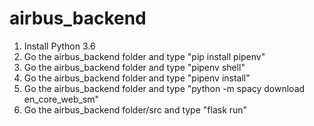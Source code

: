# airbus_backend
1) Install Python 3.6
2) Go the airbus_backend folder and type "pip install pipenv"
3) Go the airbus_backend folder and type "pipenv shell"
4) Go the airbus_backend folder and type "pipenv install"
5) Go the airbus_backend folder and type "python -m spacy download en_core_web_sm"
6) Go the airbus_backend folder/src and type "flask run"

